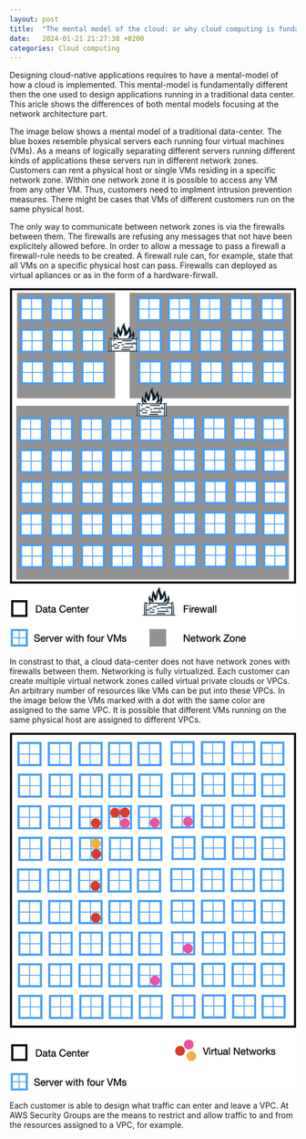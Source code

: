 ```yaml
---
layout: post
title:  "The mental model of the cloud: or why cloud computing is fundamentally different than traditional data centers"
date:   2024-01-21 21:27:38 +0200
categories: Cloud computing
---
```

Designing cloud-native applications requires to have a mental-model of how a cloud is implemented. This mental-model is fundamentally different then the one used to design applications running in a traditional data center. This aricle shows the differences of both mental models focusing at the network architecture part. 

The image below shows a mental model of a traditional data-center. The blue boxes resemble physical servers each running four virtual machines (VMs). As a means of logically separating different servers running different kinds of applications these servers run in different network zones. Customers can rent a physical host or single VMs residing in a specific network zone. Within one network zone it is possible to access any VM from any other VM. Thus, customers need to implment intrusion prevention measures. There might be cases that VMs of different customers run on the same physical host. 

The only way to communicate between network zones is via the firewalls between them. The firewalls are refusing any messages that not have been explicitely allowed before. In order to allow a message to pass a firewall a firewall-rule needs to be created. A firewall rule can, for example, state that all VMs on a specific physical host can pass. Firewalls can deployed as virtual apliances or as in the form of a hardware-firwall. 

![data center mental model](/docs/assets/images/datacenter.png)

In constrast to that, a cloud data-center does not have network zones with firewalls between them. Networking is fully virtualized. Each customer can create multiple virtual network zones called virtual private clouds or VPCs. An arbitrary number of resources like VMs can be put into these VPCs. In the image below the VMs marked with a dot with the same color are assigned to the same VPC. It is possible that different VMs running on the same physical host are assigned to different VPCs.  

![cloud mental model](/docs/assets/images/cloud.png)

Each customer is able to design what traffic can enter and leave a VPC. At AWS Security Groups are the means to restrict and allow traffic to and from the resources assigned to a VPC, for example. 
